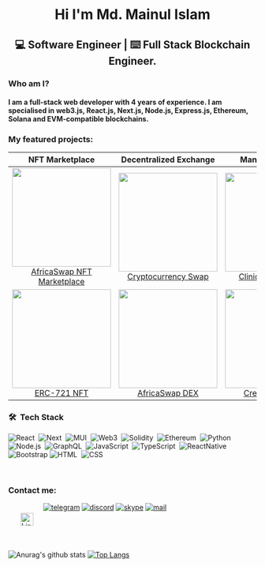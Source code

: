 <h1 align="center"> Hi I'm Md. Mainul Islam </h1>

<h2 align="center">  💻 Software Engineer | ⌨️ Full Stack Blockchain Engineer. </h2>

### Who am I?

#### I am a full-stack web developer with 4 years of experience. I am specialised in web3.js, React.js, Next.js, Node.js, Express.js, Ethereum, Solana and EVM-compatible blockchains.

### My featured projects:
<!-- https://nft-africaswap.web.app/#/ -->
| NFT Marketplace | Decentralized Exchange | Management App | Web App |
:---:|:---:| :---:| :---:|
<img src="https://user-images.githubusercontent.com/53335400/226511804-8889560e-7100-4984-a0cd-8c309b63dfb2.png" width="200"/><br/><a href=""> AfricaSwap NFT Marketplace </a> | <img src="https://user-images.githubusercontent.com/53335400/226514150-43e6501f-cd0c-4100-a75f-3c85d8719491.png" width="200"/><br/><a href="https://app.clutchwallet.xyz/swap"> Cryptocurrency Swap</a> | <img src="https://user-images.githubusercontent.com/53335400/226517472-8218ecfd-6a8e-4650-8b8f-3c9092f2e099.png" width="200"/><br/><a href="https://doctors-portal-mern-stack.web.app/"> Clinic Management <a/> | <img src="https://user-images.githubusercontent.com/53335400/226518464-b1599ad9-1723-4719-8e56-8af199a8056f.png" width="200"/><br/><a href="">Data Visualize App</a>
<img src="https://user-images.githubusercontent.com/53335400/226514840-88e6ab18-8919-404a-8e9c-099e54390c81.png" width="200"/><br/><a href="https://app.clutchwallet.xyz/projects"> ERC-721 NFT </a> | <img src="https://user-images.githubusercontent.com/53335400/226515265-c1f0836e-463b-4feb-8503-d3b37ddc2f61.png" width="200"/><br/><a href="https://africaswap.org/"> AfricaSwap DEX </a> | <img src="https://user-images.githubusercontent.com/53335400/226517446-92c74143-aa08-410d-82e8-a6f840caeaef.png" width="200"/><br/><a href="https://creative-agency-mern-stack.web.app/">Creative Agency<a/> | <img src="https://user-images.githubusercontent.com/53335400/226518671-63567762-8a9f-43a4-afe6-b2faf395efd8.png" width="200"/><br/><a href="https://nifty-visvesvaraya-e8d8ba.netlify.app/">E-commerce</a>



### 🛠 &nbsp;Tech Stack
![React](https://img.shields.io/badge/-React-05122A?style=flat&logo=react)&nbsp;
![Next](https://img.shields.io/badge/-Next-05122A?style=flat&logo=next.js)&nbsp;
![MUI](https://img.shields.io/badge/-MUI-05122A?style=flat&logo=MUI)&nbsp;
![Web3](https://img.shields.io/badge/-Web3-05122A?style=flat&logo=web3.js)&nbsp;
![Solidity](https://img.shields.io/badge/-Solidity-05122A?style=flat&logo=solidity)&nbsp;
![Ethereum](https://img.shields.io/badge/-Ethereum-05122A?style=flat&logo=ethereum)&nbsp;
![Python](https://img.shields.io/badge/-Python-05122A?style=flat&logo=python)&nbsp;
![Node.js](https://img.shields.io/badge/-Node.js-05122A?style=flat&logo=node.js)&nbsp;
![GraphQL](https://img.shields.io/badge/-GraphQL-05122A?style=flat&logo=graphql)&nbsp;
![JavaScript](https://img.shields.io/badge/-JavaScript-05122A?style=flat&logo=javascript)&nbsp;
![TypeScript](https://img.shields.io/badge/-TypeScript-05122A?style=flat&logo=typescript)&nbsp;
![ReactNative](https://img.shields.io/badge/-React_Native-05122A?style=flat&logo=react)&nbsp;
![Bootstrap](https://img.shields.io/badge/-Bootstrap-05122A?style=flat&logo=bootstrap&logoColor=563D7C)
![HTML](https://img.shields.io/badge/-HTML-05122A?style=flat&logo=HTML5)&nbsp;
![CSS](https://img.shields.io/badge/-CSS-05122A?style=flat&logo=CSS3&logoColor=1572B6)&nbsp;
<!-- ![Java](https://img.shields.io/badge/-Java-05122A?style=flat&logo=Java&logoColor=FFA518)&nbsp; -->
<!-- ![C](https://img.shields.io/badge/-C-05122A?style=flat&logo=C&logoColor=A8B9CC)&nbsp;
![C++](https://img.shields.io/badge/-C++-05122A?style=flat&logo=C%2B%2B&logoColor=00599C)&nbsp;
![Git](https://img.shields.io/badge/-Git-05122A?style=flat&logo=git)&nbsp;
![GitHub](https://img.shields.io/badge/-GitHub-05122A?style=flat&logo=github)&nbsp; -->
<br />



### Contact me:

[<img align="left" alt="LinkedIn" width="26px" style="left: 200px;margin:0 0 0 5; padding: 20" src="https://github.com/user-attachments/assets/a1d18e6a-5c7c-4092-8249-6ab4d85a5788" />](https://www.linkedin.com/in/mainul-islam-web3-dev/)
[![telegram](https://user-images.githubusercontent.com/23559697/168880880-31e2979b-c077-4dbb-9c89-40e39e657080.png)](https://t.me/msfaruqi)
[![discord](https://user-images.githubusercontent.com/23559697/168879714-bf64acf3-48c9-4c8c-8507-fbbb7bf07481.png)](https://discordapp.com/users/943535226125185054)
[![skype](https://user-images.githubusercontent.com/23559697/168881725-6f9ddf34-7dfa-4820-9ae9-863353928596.png)](https://join.skype.com/invite/VqlEEwXOruy6)
[![mail](https://user-images.githubusercontent.com/23559697/168882584-d8a64bc4-6194-4e6c-b792-46e68a5e25c2.png)](mailto:mainulislamfaruqi@gmail.com)




<br/> <br/> <br/>

![Anurag's github stats](https://github-readme-stats.vercel.app/api?username=mainul-islam-faruqi&show_icons=true&theme=radical)
[![Top Langs](https://github-readme-stats.vercel.app/api/top-langs/?username=mainul-islam-faruqi&langs_count=14&hide=python,css,php,html,java,objective-c,shell,powershell,ruby,starlark&layout=compact&theme=radical)](https://github.com/anuraghazra/github-readme-stats)
<br/> <br/>


